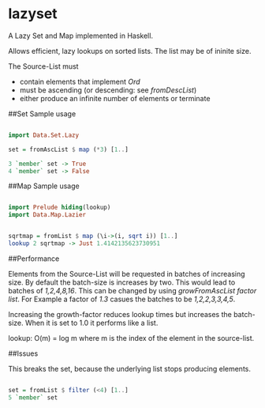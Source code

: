 # lazyset
A Lazy Set and Map implemented in Haskell. 


Allows efficient, lazy lookups on sorted lists. The list may be of ininite size. 

The Source-List must 
+ contain elements that implement *Ord* 
+ must be ascending (or descending: see *fromDescList*)
+ either produce an infinite number of elements or terminate


##Set Sample usage
```haskell

import Data.Set.Lazy

set = fromAscList $ map (*3) [1..]

3 `member` set -> True
4 `member` set -> False
```


##Map Sample usage

```haskell

import Prelude hiding(lookup)
import Data.Map.Lazier


sqrtmap = fromList $ map (\i->(i, sqrt i)) [1..]
lookup 2 sqrtmap -> Just 1.4142135623730951

```

##Performance

Elements from the Source-List will be requested in batches of increasing size. By default the batch-size is increases by two. This would lead to batches of *1,2,4,8,16*. This can be changed by using *growFromAscList factor list*. For Example a factor of *1.3* casues the batches to be *1,2,2,3,3,4,5*.

Increasing the growth-factor reduces lookup times but increases the batch-size. When it is set to 1.0 it performs like a list.


lookup: O(m) = log m where m is the index of the element in the source-list. 

##Issues

This breaks the set, because the underlying list stops producing elements. 
```haskell

set = fromList $ filter (<4) [1..]
5 `member` set

```
